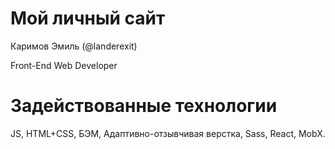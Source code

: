 # Мой личный сайт

Каримов Эмиль (@landerexit)

Front-End Web Developer

# Задействованные технологии

JS, HTML+CSS, БЭМ, Адаптивно-отзывчивая верстка, Sass, React, MobX. 
